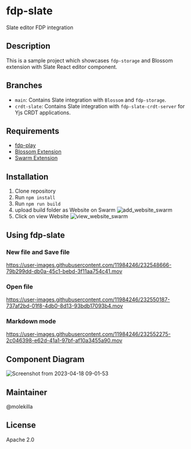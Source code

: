 # fdp-slate

Slate editor FDP integration


## Description

This is a sample project which showcases `fdp-storage` and Blossom extension with Slate React editor component.

## Branches

- `main`: Contains Slate integration with `Blossom` and `fdp-storage`.
- `crdt-slate`: Contains Slate integration with `fdp-slate-crdt-server` for Yjs CRDT applications.

## Requirements

-   [fdp-play](https://github.com/fairDataSociety/fdp-play)
-   [Blossom Extension](https://github.com/fairDataSociety/blossom)
-   [Swarm Extension](https://chrome.google.com/webstore/detail/ethereum-swarm-extension/afpgelfcknfbbfnipnomfdbbnbbemnia)

## Installation

1. Clone repository
2. Run `npm install`
3. Run `npm run build`
4. upload build folder as Website on Swarm
   ![add_website_swarm](https://user-images.githubusercontent.com/11984246/232548763-c8d9f9ef-8b3b-4abe-bcda-f47e5281ab55.png)
5. Click on view Website
   ![view_website_swarm](https://user-images.githubusercontent.com/11984246/232548858-019a8c29-ad0c-4327-a3f6-2f2842c367b9.png)

## Using fdp-slate

### New file and Save file
https://user-images.githubusercontent.com/11984246/232548666-79b299dd-db0a-45c1-bebd-3f11aa754c41.mov

### Open file
https://user-images.githubusercontent.com/11984246/232550187-737af2bd-01f8-4db0-8d13-93bdb17093b4.mov

### Markdown mode
https://user-images.githubusercontent.com/11984246/232552275-2c046398-e62d-41a1-97bf-af10a3455a90.mov



## Component Diagram
![Screenshot from 2023-04-18 09-01-53](https://user-images.githubusercontent.com/1248071/232802205-6c1798ee-6fa6-4083-923b-a5766f56537c.png)

## Maintainer

@molekilla

## License

Apache 2.0

